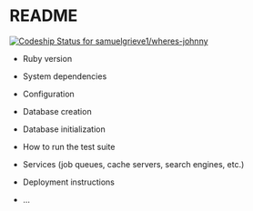 # README

[![Codeship Status for samuelgrieve1/wheres-johnny](https://app.codeship.com/projects/0784fb6a-79a5-4139-a528-b433a88a9cb1/status?branch=master)](https://app.codeship.com/projects/416524)

* Ruby version

* System dependencies

* Configuration

* Database creation

* Database initialization

* How to run the test suite

* Services (job queues, cache servers, search engines, etc.)

* Deployment instructions

* ...
